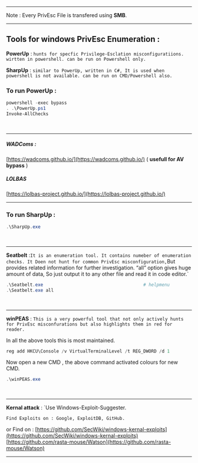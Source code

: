 - - -
Note : Every PrivEsc File is transfered using **SMB**.
- - -
## Tools for windows PrivEsc Enumeration :

**PowerUp** : `hunts for specfic Privilege-Esclation misconfiguratiions. wirtten in powershell. can be run on Powershell only.`

**SharpUp** : `similar to PowerUp, written in C#, It is used when powershell is not available. can be run on CMD/Powershell also.`

### To run PowerUp :

```powershell
powershell -exec bypass
. .\PowerUp.ps1
Invoke-AllChecks
```
<br>

- - -

##### WADComs : 
[https://wadcoms.github.io/](https://wadcoms.github.io/) ( **usefull for AV bypass** )

##### LOLBAS 
[https://lolbas-project.github.io/](https://lolbas-project.github.io/)
<br>

- - - 
### To run SharpUp : 

```powershell
.\SharpUp.exe
```
<br>

- - - 

**Seatbelt** :` It is an enumeration tool. It contains numeber of enumeration checks. It Doen not hunt for common PrivEsc misconfiguration,
`But provides related information for further investigation. “all” option gives huge amount of data, So just output it to any other file and read it in code editor.`

```powershell
.\Seatbelt.exe                                      # helpmenu
.\Seatbelt.exe all
```

<br>

- - -

**winPEAS** : `This is a very powerful tool that not only actively hunts for PrivEsc misconfurations but also highlights them in red for reader.`

In all the above tools this is most maintained.

```powershell
reg add HKCU\Console /v VirtualTerminalLevel /t REG_DWORD /d 1
```

Now open a new CMD , the above command activated colours for new CMD.

```powershell
.\winPEAS.exe
```
 
<br>

-------

**Kernal attack** : `Use Windows-Exploit-Suggester.

`Find Exploits on : Google, ExploitDB, GitHub.`

or Find on : 
[https://github.com/SecWiki/windows-kernal-exploits](https://github.com/SecWiki/windows-kernal-exploits)
[https://github.com/rasta-mouse/Watson](https://github.com/rasta-mouse/Watson)
<br>

- - - 

